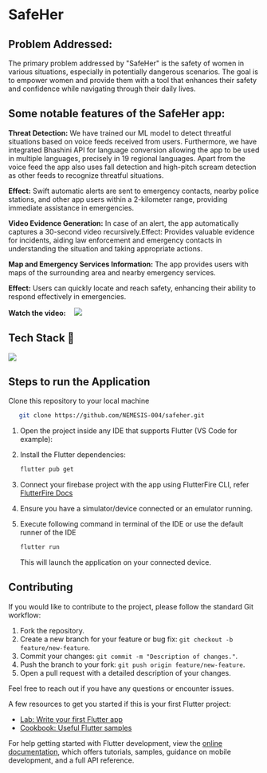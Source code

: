 # SafeHer

## Problem Addressed: 
The primary problem addressed by "SafeHer" is the safety of women in various situations, especially in potentially dangerous scenarios. The goal is to empower women and provide them with a tool that enhances their safety and confidence while navigating through their daily lives.

## Some notable features of the SafeHer app:
**Threat Detection:** We have trained our ML model to detect threatful situations based on voice feeds received from users. Furthermore, we have integrated Bhashini API for language conversion allowing the app to be used in multiple languages, precisely in 19 regional languages. Apart from the voice feed the app also uses fall detection and high-pitch scream detection as other feeds to recognize threatful situations.

**Effect:** Swift automatic alerts are sent to emergency contacts, nearby police stations, and other app users within a 2-kilometer range, providing immediate assistance in emergencies.

**Video Evidence Generation:** In case of an alert, the app automatically captures a 30-second video recursively.Effect: Provides valuable evidence for incidents, aiding law enforcement and emergency contacts in understanding the situation and taking appropriate actions.

**Map and Emergency Services Information:** The app provides users with maps of the surrounding area and nearby emergency services.

**Effect:** Users can quickly locate and reach safety, enhancing their ability to respond effectively in emergencies.

**Watch the video:&nbsp;&nbsp;&nbsp;&nbsp;**
[![](https://img.youtube.com/vi/q7vZ2AGe7fo/0.jpg)](https://www.youtube.com/watch?v=q7vZ2AGe7fo)



## Tech Stack 📎

<div>
  <img src="https://skillicons.dev/icons?i=flutter,dart,python,gcp,fastapi"/>  
</div>


## Steps to run the Application

Clone this repository to your local machine

 ```bash
    git clone https://github.com/NEMESIS-004/safeher.git
 ```

1. Open the project inside any IDE that supports Flutter (VS Code for example):

2. Install the Flutter dependencies:

    ```bash
    flutter pub get
    ```
3. Connect your firebase project with the app using FlutterFire CLI, refer <a href="https://firebase.flutter.dev/docs/cli/">FlutterFire Docs</a>

4. Ensure you have a simulator/device connected or an emulator running.

5. Execute following command in terminal of the IDE or use the default runner of the IDE

    ```dart
    flutter run
    ```

   This will launch the application on your connected device.


## Contributing

If you would like to contribute to the project, please follow the standard Git workflow:

1. Fork the repository.
2. Create a new branch for your feature or bug fix: `git checkout -b feature/new-feature`.
3. Commit your changes: `git commit -m "Description of changes."`.
4. Push the branch to your fork: `git push origin feature/new-feature`.
5. Open a pull request with a detailed description of your changes.

Feel free to reach out if you have any questions or encounter issues.




A few resources to get you started if this is your first Flutter project:

- [Lab: Write your first Flutter app](https://docs.flutter.dev/get-started/codelab)
- [Cookbook: Useful Flutter samples](https://docs.flutter.dev/cookbook)

For help getting started with Flutter development, view the
[online documentation](https://docs.flutter.dev/), which offers tutorials,
samples, guidance on mobile development, and a full API reference.
